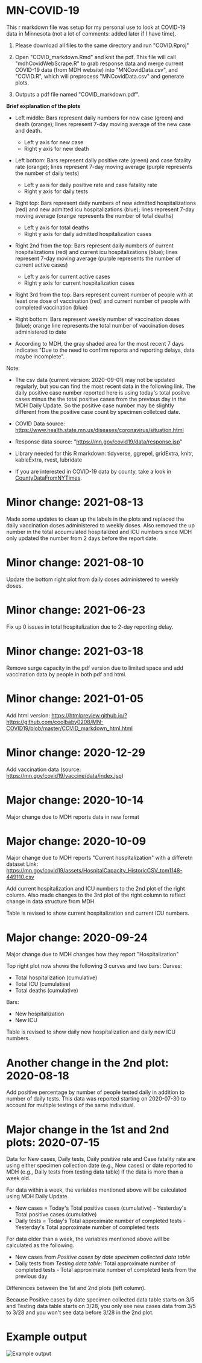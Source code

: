 # MN-COVID-19
This r markdown file was setup for my personal use to look at COVID-19 data in Minnesota (not a lot of comments: added later if I have time). 

1. Please download all files to the same directory and run "COVID.Rproj"

2. Open "COVID_markdown.Rmd" and knit the pdf. This file will call "mdhCovidWebScrape.R" to grab response data and merge current COVID-19 data (from MDH website) into "MNCovidData.csv", and "COVID.R", which will preprocess "MNCovidData.csv" and generate plots.

3. Outputs a pdf file named "COVID_markdown.pdf".

**Brief explanation of the plots**
  - Left middle: Bars represent daily numbers for new case (green) and death (orange); lines represent 7-day moving average of the new case and death. 
    - Left y axis for new case
    - Right y axis for new death  
    
  - Left bottom: Bars represent daily positive rate (green) and case fatality rate (orange); lines represent 7-day moving average (purple represents the number of daily tests)
    - Left y axis for daily positive rate and case fatality rate
    - Right y axis for daily tests 
    
  - Right top: Bars represent daily numbers of new admitted hospitalizations (red) and new admitted icu hospitalizations (blue); lines represent 7-day moving average (orange represents the number of total deaths)
    - Left y axis for total deaths
    - Right y axis for daily admitted hospitalization cases
     
  - Right 2nd from the top: Bars represent daily numbers of current hospitalizations (red) and current icu hospitalizations (blue); lines represent 7-day moving average (purple represents the number of current active cases)
    - Left y axis for current active cases
    - Right y axis for current hospitalization cases
  
  - Right 3rd from the top: Bars represent current number of people with at least one dose of vaccination (red) and current number of people with completed vaccination (blue)
    
  - Right bottom: Bars represent weekly number of vaccination doses (blue); orange line represents the total number of vaccination doses administered to date
  
  - According to MDH, the gray shaded area for the most recent 7 days indicates "Due to the need to confirm reports and reporting delays, data maybe incomplete". 

Note: 
  - The csv data (current version: 2020-09-01) may not be updated regularly, but you can find the most recent data in the following link. The daily positive case number reported here is using today's total positve cases minus the the total positive cases from the previous day in the MDH Daily Update. So the positive case number may be slightly different from the positive case count by specimen colletced date.   
  
  - COVID Data source: https://www.health.state.mn.us/diseases/coronavirus/situation.html
  
  - Response data source: "https://mn.gov/covid19/data/response.jsp"
  
  - Library needed for this R markdown: tidyverse, ggrepel, gridExtra, knitr, kableExtra, rvest, lubridate  
  
  - If you are interested in COVID-19 data by county, take a look in [CountyDataFromNYTimes](../master/CountyDataFromNYTimes). 

Minor change: 2021-08-13
====
Made some updates to clean up the labels in the plots and replaced the daily vaccination doses administered to weekly doses. Also removed the up number in the total accumulated hospitalized and ICU numbers since MDH only updated the number from 2 days before the report date.

Minor change: 2021-08-10
====
Update the bottom right plot from daily doses administered to weekly doses. 

Minor change: 2021-06-23
====
Fix up 0 issues in total hospitalization due to 2-day reporting delay. 

Minor change: 2021-03-18
====
Remove surge capacity in the pdf version due to limited space and add vaccination data by people in both pdf and html.

Minor change: 2021-01-05
====
Add html version: https://htmlpreview.github.io/?https://github.com/coolbaby0208/MN-COVID19/blob/master/COVID_markdown_html.html

Minor change: 2020-12-29
====
Add vaccination data (source: https://mn.gov/covid19/vaccine/data/index.jsp)


Major change: 2020-10-14
====
Major change due to MDH reports data in new format


Major change: 2020-10-09
====
Major change due to MDH reports "Current hospitalization" with a differetn dataset
Link: https://mn.gov/covid19/assets/HospitalCapacity_HistoricCSV_tcm1148-449110.csv

Add current hospitalization and ICU numbers to the 2nd plot of the right column. 
Also made changes to the 3rd plot of the right column to reflect change in data structure from MDH.

Table is revised to show current hospitalization and current ICU numbers.

Major change: 2020-09-24
====
Major change due to MDH changes how they report "Hospitalization"

Top right plot now shows the following 3 curves and two bars:
Curves:
- Total hospitalization (cumulative)
- Total ICU (cumulative)
- Total deaths (cumulative)

Bars:
- New hospitalization
- New ICU

Table is revised to show daily new hospitalization and daily new ICU numbers.

Another change in the 2nd plot: 2020-08-18
====
Add positive percentage by number of people tested daily in addition to number of daily tests. This data was reported starting on 2020-07-30 to account for multiple testings of the same individual.

Major change in the 1st and 2nd plots: 2020-07-15
====
Data for New cases, Daily tests, Daily positive rate and Case fatality rate are using either specimen collection date (e.g., New cases) or date reported to MDH (e.g., Daily tests from testing data table) if the data is more than a week old. 

For data within a week, the variables mentioned above will be calculated using MDH Daily Update. 
 - New cases = Today's Total positive cases (cumulative) - Yesterday's Total positive cases (cumulative) 
 - Daily tests = Today's Total approximate number of completed tests - Yesterday's Total approximate number of completed tests

For data older than a week, the variables mentioned above will be calculated as the following. 
 - New cases from *Positive cases by date specimen collected data table*
 - Daily tests from *Testing data table*: Total approximate number of completed tests - Total approximate number of completed tests from the previous day

Differences between the 1st and 2nd plots (left column). 

Because Positive cases by date specimen collected data table starts on 3/5 and Testing data table starts on 3/28, you only see new cases data from 3/5 to 3/28 and you won't see data before 3/28 in the 2nd plot. 

Example output
====
![Example output](https://github.com/coolbaby0208/MN-COVID19/blob/master/COVID_markdown.png)
